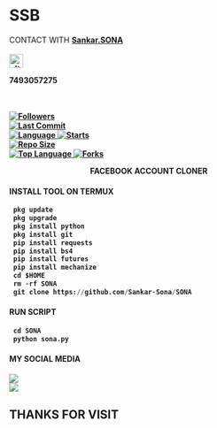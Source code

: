 # SSB
CONTACT WITH <a href="https://github.com/Sankar-Sona"><b>Sankar.SONA </a> </br><br>
<img src="https://github.com/Sankar-Sona/Sankar-Sona/blob/main/IMAGE/contact.png" alt="alt text" width="25" height="25"> <br>
<p>7493057275</p>  <br> <br> 


<a href="https://github.com/Sankar-Sona/followers">
<img title="Followers" src="https://img.shields.io/github/followers/Sankar-Sona?label=Followers&color=blue&style=flat-square"></a>

<br>
  <a href="https://github.com/Sankar-Sona/termux-style/stargazers/">
  <a href="https://github.com/Sankar-Sona/SONA">
    <img alt="Last Commit" src="https://img.shields.io/github/last-commit/Sankar-Sona/SONA.svg"/>
  </a>
<br>
  <a href="https://github.com/Sankar-Sona/SONA">
    <img alt="Language" src="https://img.shields.io/github/languages/count/Sankar-Sona/SSB.svg"/>
  </a>
  <a href="https://github.com/Sankar-Sona/SONA">
    <img alt="Starts" src="https://img.shields.io/github/stars/Sankar-Sona/SONA.svg"/>
  </a>
<br>
<a href="https://github.com/Sankar-Sona/SONA">
    <img alt="Repo Size" src="https://img.shields.io/github/repo-size/Sankar-Sona/SONA.svg"/>
  </a>
<br>
<a href="https://github.com/Sankar-Sona/SONA">
    <img alt="Top Language" src="https://img.shields.io/github/languages/top/Sankar-Sona/SONA.svg"/> <a                                                                                                        href="https://github.com/Azim-vau/fcpromax">
    <img alt="Forks" src="https://img.shields.io/github/forks/Sankar-Sona/SONA.svg"/>
  </a>
</div>

</br>
<p align="center">
      FACEBOOK ACCOUNT CLONER
</p>
  
#### INSTALL TOOL ON TERMUX
```python
 pkg update
 pkg upgrade
 pkg install python
 pkg install git
 pip install requests
 pip install bs4
 pip install futures
 pip install mechanize
 cd $HOME 
 rm -rf SONA
 git clone https://github.com/Sankar-Sona/SONA
```
#### RUN SCRIPT
```python
 cd SONA
 python sona.py
```


#### MY SOCIAL MEDIA

[![](https://img.shields.io/badge/Github-black?logo=Github&logoColor=red&labelColor=black)](https://github.com/Sarfraz-Ssb) <br>
[![](https://img.shields.io/badge/Facebook-black?logo=Facebook&logoColor=red&labelColor=black)](https://www.facebook.com/msb.Father.of.chutya) <br>

<h2> THANKS FOR VISIT <h2\>
